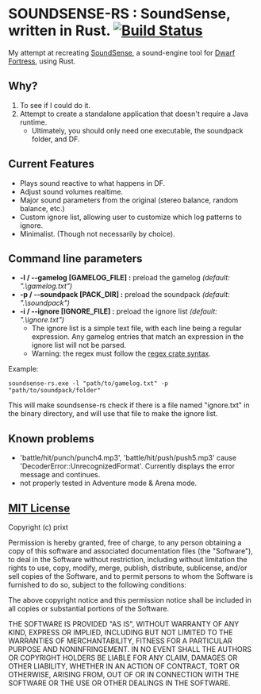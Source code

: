 # SOUNDSENSE-RS : SoundSense, written in Rust. [![Build Status](https://travis-ci.org/prixt/soundsense-rs.svg?branch=master)](https://travis-ci.org/prixt/soundsense-rs)
My attempt at recreating [SoundSense](http://df.zweistein.cz/soundsense/), a sound-engine tool for [Dwarf Fortress](http://www.bay12games.com/dwarves/), using Rust.

## Why?
1. To see if I could do it.
2. Attempt to create a standalone application that doesn't require a Java runtime.
   * Ultimately, you should only need one executable, the soundpack folder, and DF.

## Current Features
* Plays sound reactive to what happens in DF.
* Adjust sound volumes realtime.
* Major sound parameters from the original (stereo balance, random balance, etc.)
* Custom ignore list, allowing user to customize which log patterns to ignore.
* Minimalist. (Though not necessarily by choice).

## Command line parameters
* __-l / --gamelog [GAMELOG_FILE] :__ preload the gamelog _(default: ".\gamelog.txt")_
* __-p / --soundpack [PACK_DIR] :__ preload the soundpack _(default: ".\soundpack")_
* __-i / --ignore [IGNORE_FILE] :__ preload the ignore list _(default: ".\ignore.txt")_
    * The ignore list is a simple text file, with each line being a regular expression. Any gamelog entries that match an expression in the ignore list will not be parsed.
    * Warning: the regex must follow the [regex crate syntax](https://docs.rs/regex/#syntax).


Example:

    soundsense-rs.exe -l "path/to/gamelog.txt" -p "path/to/soundpack/folder"
This will make soundsense-rs check if there is a file named "ignore.txt" in the binary directory, and will use that file to make the ignore list.

## Known problems
* 'battle/hit/punch/punch4.mp3', 'battle/hit/push/push5.mp3' cause 'DecoderError::UnrecognizedFormat'. Currently displays the error message and continues.
* not properly tested in Adventure mode & Arena mode.

## [MIT License](./LICENSE)

Copyright (c) prixt

Permission is hereby granted, free of charge, to any person obtaining a copy
of this software and associated documentation files (the "Software"), to deal
in the Software without restriction, including without limitation the rights
to use, copy, modify, merge, publish, distribute, sublicense, and/or sell
copies of the Software, and to permit persons to whom the Software is
furnished to do so, subject to the following conditions:

The above copyright notice and this permission notice shall be included in all
copies or substantial portions of the Software.

THE SOFTWARE IS PROVIDED "AS IS", WITHOUT WARRANTY OF ANY KIND, EXPRESS OR
IMPLIED, INCLUDING BUT NOT LIMITED TO THE WARRANTIES OF MERCHANTABILITY,
FITNESS FOR A PARTICULAR PURPOSE AND NONINFRINGEMENT. IN NO EVENT SHALL THE
AUTHORS OR COPYRIGHT HOLDERS BE LIABLE FOR ANY CLAIM, DAMAGES OR OTHER
LIABILITY, WHETHER IN AN ACTION OF CONTRACT, TORT OR OTHERWISE, ARISING FROM,
OUT OF OR IN CONNECTION WITH THE SOFTWARE OR THE USE OR OTHER DEALINGS IN THE
SOFTWARE.